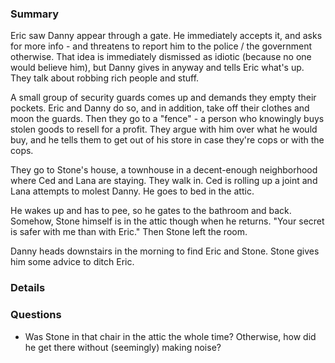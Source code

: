 ### Summary
Eric saw Danny appear through a gate. He immediately accepts it, and asks for more info - and threatens to report him to the police / the government otherwise. That idea is immediately dismissed as idiotic (because no one would believe him), but Danny gives in anyway and tells Eric what's up. They talk about robbing rich people and stuff.

A small group of security guards comes up and demands they empty their pockets. Eric and Danny do so, and in addition, take off their clothes and moon the guards. Then they go to a "fence" - a person who knowingly buys stolen goods to resell for a profit. They argue with him over what he would buy, and he tells them to get out of his store in case they're cops or with the cops.

They go to Stone's house, a townhouse in a decent-enough neighborhood where Ced and Lana are staying. They walk in. Ced is rolling up a joint and Lana attempts to molest Danny. He goes to bed in the attic.

He wakes up and has to pee, so he gates to the bathroom and back. Somehow, Stone himself is in the attic though when he returns. "Your secret is safer with me than with Eric." Then Stone left the room.

Danny heads downstairs in the morning to find Eric and Stone. Stone gives him some advice to ditch Eric.


### Details




### Questions
* Was Stone in that chair in the attic the whole time? Otherwise, how did he get there without (seemingly) making noise?